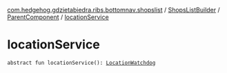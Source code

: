 [com.hedgehog.gdzietabiedra.ribs.bottomnav.shopslist](../../index.md) / [ShopsListBuilder](../index.md) / [ParentComponent](index.md) / [locationService](./location-service.md)

# locationService

`abstract fun locationService(): `[`LocationWatchdog`](../../../com.hedgehog.gdzietabiedra.appservice/-location-watchdog/index.md)